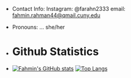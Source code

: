 
- Contact Info:
 Instagram: @farahn2333 email: fahmin.rahman44@qmail.cuny.edu

- Pronouns: ... she/her
  
- # Github Statistics
- [![Fahmin's GitHub stats](https://github-readme-stats.vercel.app/api?username=FRAHMAN117&theme=transparent&rank_icon=github)](https://github.com/FRAHMAN117/github-readme-stats) [![Top Langs](https://github-readme-stats.vercel.app/api/top-langs/?username=FRAHMAN117&layout=pie)](https://github.com/FRAHMAN117/github-readme-stats&theme=transparent)





<!---
FRAHMAN117/FRAHMAN117 is a ✨ special ✨ repository because its `README.md` (this file) appears on your GitHub profile.
You can click the Preview link to take a look at your changes.
--->

